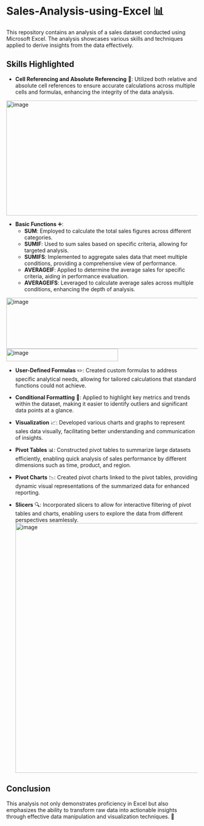 # Sales-Analysis-using-Excel 📊

This repository contains an analysis of a sales dataset conducted using Microsoft Excel. The analysis showcases various skills and techniques applied to derive insights from the data effectively.

## Skills Highlighted

- **Cell Referencing and Absolute Referencing** 🔗: 
  Utilized both relative and absolute cell references to ensure accurate calculations across multiple cells and formulas, enhancing the integrity of the data analysis.
<img width="1488" height="302" alt="image" src="https://github.com/user-attachments/assets/0a680e3a-93f6-4a90-8d61-c800589317bb" />

- **Basic Functions** ➕:
  - **SUM**: Employed to calculate the total sales figures across different categories.
  - **SUMIF**: Used to sum sales based on specific criteria, allowing for targeted analysis.
  - **SUMIFS**: Implemented to aggregate sales data that meet multiple conditions, providing a comprehensive view of performance.
  - **AVERAGEIF**: Applied to determine the average sales for specific criteria, aiding in performance evaluation.
  - **AVERAGEIFS**: Leveraged to calculate average sales across multiple conditions, enhancing the depth of analysis.
<img width="531" height="134" alt="image" src="https://github.com/user-attachments/assets/84448ed6-e3e2-46bf-a742-f404f861f51b" />

<img width="294" height="33" alt="image" src="https://github.com/user-attachments/assets/dc91abcb-d335-423f-bc79-3aee11e1a6cb" />


- **User-Defined Formulas** ✏️: 
  Created custom formulas to address specific analytical needs, allowing for tailored calculations that standard functions could not achieve.

- **Conditional Formatting** 🎨: 
  Applied to highlight key metrics and trends within the dataset, making it easier to identify outliers and significant data points at a glance.

- **Visualization** 📈: 
  Developed various charts and graphs to represent sales data visually, facilitating better understanding and communication of insights.

- **Pivot Tables** 📊: 
  Constructed pivot tables to summarize large datasets efficiently, enabling quick analysis of sales performance by different dimensions such as time, product, and region.

- **Pivot Charts** 📉: 
  Created pivot charts linked to the pivot tables, providing dynamic visual representations of the summarized data for enhanced reporting.

- **Slicers** 🔍: 
  Incorporated slicers to allow for interactive filtering of pivot tables and charts, enabling users to explore the data from different perspectives seamlessly.
  <img width="2477" height="656" alt="image" src="https://github.com/user-attachments/assets/8f1b1bc7-14b5-4e18-b489-81fcaacc5cfd" />


## Conclusion

This analysis not only demonstrates proficiency in Excel but also emphasizes the ability to transform raw data into actionable insights through effective data manipulation and visualization techniques. 🚀
